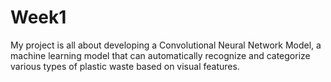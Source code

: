# Week1
My project is all about  developing a Convolutional Neural Network Model, a machine learning model that can automatically recognize and categorize various types of plastic waste based on visual features.
